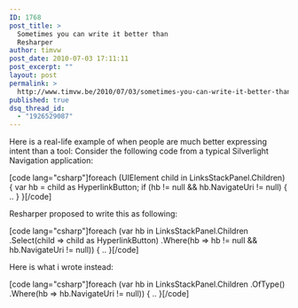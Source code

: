 ```yaml
---
ID: 1768
post_title: >
  Sometimes you can write it better than
  Resharper
author: timvw
post_date: 2010-07-03 17:11:11
post_excerpt: ""
layout: post
permalink: >
  http://www.timvw.be/2010/07/03/sometimes-you-can-write-it-better-than-resharper/
published: true
dsq_thread_id:
  - "1926529087"
---
```

<p>Here is a real-life example of when people are much better expressing intent than a tool: Consider the following code from a typical Silverlight Navigation application:</p>

[code lang="csharp"]foreach (UIElement child in LinksStackPanel.Children)
{
 var hb = child as HyperlinkButton;
 if (hb != null && hb.NavigateUri != null)
 { .. }
}[/code]

<p>Resharper proposed to write this as following:</p>

[code lang="csharp"]foreach (var hb in LinksStackPanel.Children
 .Select(child => child as HyperlinkButton)
 .Where(hb => hb != null && hb.NavigateUri != null))
{ .. }[/code]

<p>Here is what i wrote instead:</p>

[code lang="csharp"]foreach (var hb in LinksStackPanel.Children
 .OfType<hyperlinkButton>()
 .Where(hb => hb.NavigateUri != null))
{ .. }[/code]